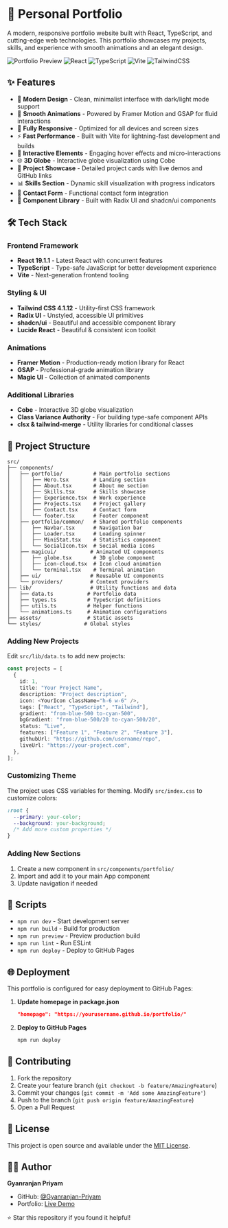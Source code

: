 # 🚀 Personal Portfolio

A modern, responsive portfolio website built with React, TypeScript, and cutting-edge web technologies. This portfolio showcases my projects, skills, and experience with smooth animations and an elegant design.

![Portfolio Preview](https://img.shields.io/badge/Status-Live-brightgreen)
![React](https://img.shields.io/badge/React-19.1.1-blue)
![TypeScript](https://img.shields.io/badge/TypeScript-5.8.3-blue)
![Vite](https://img.shields.io/badge/Vite-Latest-646CFF)
![TailwindCSS](https://img.shields.io/badge/TailwindCSS-4.1.12-06B6D4)

## ✨ Features

- 🎨 **Modern Design** - Clean, minimalist interface with dark/light mode support
- 🚀 **Smooth Animations** - Powered by Framer Motion and GSAP for fluid interactions
- 📱 **Fully Responsive** - Optimized for all devices and screen sizes
- ⚡ **Fast Performance** - Built with Vite for lightning-fast development and builds
- 🎯 **Interactive Elements** - Engaging hover effects and micro-interactions
- 🌐 **3D Globe** - Interactive globe visualization using Cobe
- 💼 **Project Showcase** - Detailed project cards with live demos and GitHub links
- 📊 **Skills Section** - Dynamic skill visualization with progress indicators
- 📧 **Contact Form** - Functional contact form integration
- 🔧 **Component Library** - Built with Radix UI and shadcn/ui components

## 🛠️ Tech Stack

### Frontend Framework
- **React 19.1.1** - Latest React with concurrent features
- **TypeScript** - Type-safe JavaScript for better development experience
- **Vite** - Next-generation frontend tooling

### Styling & UI
- **Tailwind CSS 4.1.12** - Utility-first CSS framework
- **Radix UI** - Unstyled, accessible UI primitives
- **shadcn/ui** - Beautiful and accessible component library
- **Lucide React** - Beautiful & consistent icon toolkit

### Animations
- **Framer Motion** - Production-ready motion library for React
- **GSAP** - Professional-grade animation library
- **Magic UI** - Collection of animated components

### Additional Libraries
- **Cobe** - Interactive 3D globe visualization
- **Class Variance Authority** - For building type-safe component APIs
- **clsx & tailwind-merge** - Utility libraries for conditional classes



## 📂 Project Structure

```
src/
├── components/
│   ├── portfolio/          # Main portfolio sections
│   │   ├── Hero.tsx        # Landing section
│   │   ├── About.tsx       # About me section
│   │   ├── Skills.tsx      # Skills showcase
│   │   ├── Experience.tsx  # Work experience
│   │   ├── Projects.tsx    # Project gallery
│   │   ├── Contact.tsx     # Contact form
│   │   └── footer.tsx      # Footer component
│   ├── portfolio/common/   # Shared portfolio components
│   │   ├── Navbar.tsx      # Navigation bar
│   │   ├── Loader.tsx      # Loading spinner
│   │   ├── MiniStat.tsx    # Statistics component
│   │   └── SocialIcon.tsx  # Social media icons
│   ├── magicui/           # Animated UI components
│   │   ├── globe.tsx       # 3D globe component
│   │   ├── icon-cloud.tsx  # Icon cloud animation
│   │   └── terminal.tsx    # Terminal animation
│   ├── ui/                # Reusable UI components
│   └── providers/         # Context providers
├── lib/                   # Utility functions and data
│   ├── data.ts           # Portfolio data
│   ├── types.ts          # TypeScript definitions
│   ├── utils.ts          # Helper functions
│   └── animations.ts     # Animation configurations
├── assets/               # Static assets
└── styles/              # Global styles
```

### Adding New Projects

Edit `src/lib/data.ts` to add new projects:

```typescript
const projects = [
  {
    id: 1,
    title: "Your Project Name",
    description: "Project description",
    icon: <YourIcon className="h-6 w-6" />,
    tags: ["React", "TypeScript", "Tailwind"],
    gradient: "from-blue-500 to-cyan-500",
    bgGradient: "from-blue-500/20 to-cyan-500/20",
    status: "Live",
    features: ["Feature 1", "Feature 2", "Feature 3"],
    githubUrl: "https://github.com/username/repo",
    liveUrl: "https://your-project.com",
  },
];
```

### Customizing Theme

The project uses CSS variables for theming. Modify `src/index.css` to customize colors:

```css
:root {
  --primary: your-color;
  --background: your-background;
  /* Add more custom properties */
}
```

### Adding New Sections

1. Create a new component in `src/components/portfolio/`
2. Import and add it to your main App component
3. Update navigation if needed

## 📄 Scripts

- `npm run dev` - Start development server
- `npm run build` - Build for production
- `npm run preview` - Preview production build
- `npm run lint` - Run ESLint
- `npm run deploy` - Deploy to GitHub Pages

## 🌐 Deployment

This portfolio is configured for easy deployment to GitHub Pages:

1. **Update homepage in package.json**
   ```json
   "homepage": "https://yourusername.github.io/portfolio/"
   ```

2. **Deploy to GitHub Pages**
   ```bash
   npm run deploy
   ```


## 🤝 Contributing

1. Fork the repository
2. Create your feature branch (`git checkout -b feature/AmazingFeature`)
3. Commit your changes (`git commit -m 'Add some AmazingFeature'`)
4. Push to the branch (`git push origin feature/AmazingFeature`)
5. Open a Pull Request

## 📝 License

This project is open source and available under the [MIT License](LICENSE).

## 👨‍💻 Author

**Gyanranjan Priyam**
- GitHub: [@Gyanranjan-Priyam](https://github.com/Gyanranjan-Priyam)
- Portfolio: [Live Demo](https://gyanranjanpriyam.netlify.app)


⭐ Star this repository if you found it helpful!
